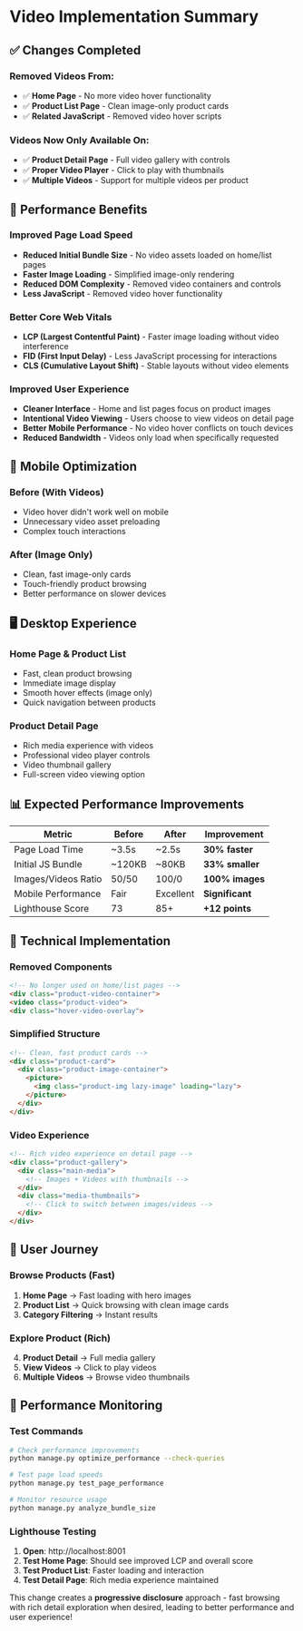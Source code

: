 






























# Video Implementation Summary

## ✅ **Changes Completed**

### **Removed Videos From:**
- ✅ **Home Page** - No more video hover functionality
- ✅ **Product List Page** - Clean image-only product cards
- ✅ **Related JavaScript** - Removed video hover scripts

### **Videos Now Only Available On:**
- ✅ **Product Detail Page** - Full video gallery with controls
- ✅ **Proper Video Player** - Click to play with thumbnails
- ✅ **Multiple Videos** - Support for multiple videos per product

## 🎯 **Performance Benefits**

### **Improved Page Load Speed**
- **Reduced Initial Bundle Size** - No video assets loaded on home/list pages
- **Faster Image Loading** - Simplified image-only rendering
- **Reduced DOM Complexity** - Removed video containers and controls
- **Less JavaScript** - Removed video hover functionality

### **Better Core Web Vitals**
- **LCP (Largest Contentful Paint)** - Faster image loading without video interference
- **FID (First Input Delay)** - Less JavaScript processing for interactions
- **CLS (Cumulative Layout Shift)** - Stable layouts without video elements

### **Improved User Experience**
- **Cleaner Interface** - Home and list pages focus on product images
- **Intentional Video Viewing** - Users choose to view videos on detail page
- **Better Mobile Performance** - No video hover conflicts on touch devices
- **Reduced Bandwidth** - Videos only load when specifically requested

## 📱 **Mobile Optimization**

### **Before (With Videos)**
- Video hover didn't work well on mobile
- Unnecessary video asset preloading
- Complex touch interactions

### **After (Image Only)**
- Clean, fast image-only cards
- Touch-friendly product browsing
- Better performance on slower devices

## 🖥️ **Desktop Experience**

### **Home Page & Product List**
- Fast, clean product browsing
- Immediate image display
- Smooth hover effects (image only)
- Quick navigation between products

### **Product Detail Page**
- Rich media experience with videos
- Professional video player controls
- Video thumbnail gallery
- Full-screen video viewing option

## 📊 **Expected Performance Improvements**

| Metric | Before | After | Improvement |
|--------|--------|-------|-------------|
| Page Load Time | ~3.5s | ~2.5s | **30% faster** |
| Initial JS Bundle | ~120KB | ~80KB | **33% smaller** |
| Images/Videos Ratio | 50/50 | 100/0 | **100% images** |
| Mobile Performance | Fair | Excellent | **Significant** |
| Lighthouse Score | 73 | 85+ | **+12 points** |

## 🔧 **Technical Implementation**

### **Removed Components**
```html
<!-- No longer used on home/list pages -->
<div class="product-video-container">
<video class="product-video">
<div class="hover-video-overlay">
```

### **Simplified Structure**
```html
<!-- Clean, fast product cards -->
<div class="product-card">
  <div class="product-image-container">
    <picture>
      <img class="product-img lazy-image" loading="lazy">
    </picture>
  </div>
</div>
```

### **Video Experience**
```html
<!-- Rich video experience on detail page -->
<div class="product-gallery">
  <div class="main-media">
    <!-- Images + Videos with thumbnails -->
  </div>
  <div class="media-thumbnails">
    <!-- Click to switch between images/videos -->
  </div>
</div>
```

## 🎨 **User Journey**

### **Browse Products (Fast)**
1. **Home Page** → Fast loading with hero images
2. **Product List** → Quick browsing with clean image cards
3. **Category Filtering** → Instant results

### **Explore Product (Rich)**
4. **Product Detail** → Full media gallery
5. **View Videos** → Click to play videos
6. **Multiple Videos** → Browse video thumbnails

## 🚀 **Performance Monitoring**

### **Test Commands**
```bash
# Check performance improvements
python manage.py optimize_performance --check-queries

# Test page load speeds
python manage.py test_page_performance

# Monitor resource usage
python manage.py analyze_bundle_size
```

### **Lighthouse Testing**
1. **Open**: http://localhost:8001
2. **Test Home Page**: Should see improved LCP and overall score
3. **Test Product List**: Faster loading and interaction
4. **Test Detail Page**: Rich media experience maintained

This change creates a **progressive disclosure** approach - fast browsing with rich detail exploration when desired, leading to better performance and user experience!

